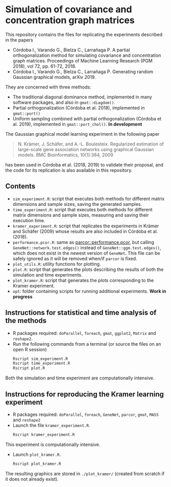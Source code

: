 # Simulation of covariance and concentration graph matrices

This repository contains the files for replicating the experiments described in
the papers

- Córdoba I., Varando G., Bielza C., Larrañaga P. A partial orthogonalization
  method for simulating covariance and concentration graph matrices. Proceedings
  of Machine Learning Research (PGM 2018), vol 72, pp. 61-72, 2018.
- Córdoba I., Varando G., Bielza C., Larrañaga P. Generating random Gaussian
  graphical models, arXiv 2019.

They are concerned with three methods:
- The traditional diagonal dominance method, implemented in many software
  packages, and also in `gmat::diagdom()`.
- Partial orthogonalization (Córdoba et al. 2018), implemented in `gmat::port()`
- Uniform sampling combined with partial orthogonalization (Córdoba et al.
  2019), implemented in `gmat::port_chol()`. __In development__

The Gaussian graphical model learning experiment in the following paper

> N. Krämer, J. Schäfer, and A.-L. Boulesteix. Regularized estimation of
> large-scale gene association networks using graphical Gaussian models.
> BMC Bioinformatics, 10(1):384, 2009

has been used in Córdoba et al. (2018, 2019) to validate their proposal, and
the code for its replication is also available in this repository.

## Contents

- `sim_experiment.R`: script that executes both methods for different matrix
  dimensions and sample sizes, saving the generated samples.
- `time_experiment.R`: script that executes both methods for different matrix
  dimensions and sample sizes, measuring and saving their execution time.
- `kramer_experiment.R`: script that replicates the experiments in Krämer and
  Schäfer (2009) whose results are also included in Córdoba et al. (2018).
- `performance.pcor.R`: same as [parcor::performance.pcor](https://github.com/cran/parcor/blob/master/R/performance.pcor.R), but calling `GeneNet::network.test.edges()` instead of `GeneNet::ggm.test.edges()`, which does not exist in the newest version of `GeneNet`. This file can be safely ignored as it will be removed when/if `parcor` is fixed.
- `plot_utils.R`: utility functions for plotting.
- `plot.R`: script that generates the plots describing the results of both the
  simulation and time experiments.
- `plot_kramer.R`: script that generates the plots corresponding to the Kramer
  experiment.
- `opt`: folder containing scripts for running additional experiments. __Work in
  progress__

## Instructions for statistical and time analysis of the methods

- R packages required: `doParallel`, `foreach`, `gmat`, `ggplot2`, `Matrix` and
  `reshape2`.
- Run the following commands from a terminal (or source the files on an open R session)
	```bash
	Rscript sim_experiment.R
	Rscript time_experiment.R
	Rscript plot.R
	```
Both the simulation and time experiment are computationally intensive.

## Instructions for reproducing the Kramer learning experiment
- R packages required: `doParallel`, `foreach`, `GeneNet`, `parcor`, `gmat`, `MASS`
  and `reshape2`
- Launch the file `kramer_experiment.R`.
	```bash
  	Rscript kramer_experiment.R
	```
This experiment is computationally intensive.
- Launch `plot_kramer.R`.
	```bash
	Rscript plot_kramer.R
	```
The resulting graphics are stored in `./plot_kramer/` (created from scratch if it
does not already exist).
